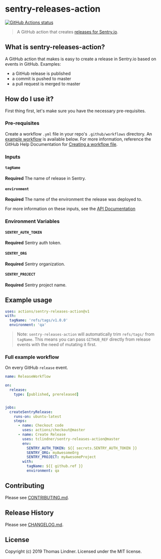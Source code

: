 # sentry-releases-action

<a href="https://github.com/tclindner/sentry-releases-action"><img alt="GitHub Actions status" src="https://github.com/tclindner/sentry-releases-action/workflows/ci/badge.svg"></a>

> A GitHub action that creates [releases for Sentry.io](https://docs.sentry.io/workflow/releases/?platform=javascript).

## What is sentry-releases-action?

A GitHub action that makes is easy to create a release in Sentry.io based on events in GitHub. Examples:

* a GitHub release is published
* a commit is pushed to master
* a pull request is merged to master

## How do I use it?

First thing first, let's make sure you have the necessary pre-requisites.

### Pre-requisites
Create a workflow `.yml` file in your repo's `.github/workflows` directory. An [example workflow](#example-workflow---create-a-release) is available below. For more information, reference the GitHub Help Documentation for [Creating a workflow file](https://help.github.com/en/articles/configuring-a-workflow#creating-a-workflow-file).

### Inputs

#### `tagName`

**Required** The name of release in Sentry.

#### `environment`

**Required** The name of the environment the release was deployed to.

For more information on these inputs, see the [API Documentation](https://developer.github.com/v3/repos/releases/#input)

### Environment Variables

#### `SENTRY_AUTH_TOKEN`

**Required** Sentry auth token.

#### `SENTRY_ORG`

**Required** Sentry organization.

#### `SENTRY_PROJECT`

**Required** Sentry project name.

## Example usage

```yml
uses: actions/sentry-releases-action@v1
with:
  tagName: 'refs/tags/v1.0.0'
  environment: 'qa'
```

> Note: `sentry-releases-action` will automatically trim `refs/tags/` from `tagName`. This means you can pass `GITHUB_REF` directly from release events with the need of mutating it first.

### Full example workflow

On every GitHub `release` event.

```yaml
name: ReleaseWorkflow

on:
  release:
    type: [published, prereleased]


jobs:
  createSentryRelease:
    runs-on: ubuntu-latest
    steps:
      - name: Checkout code
        uses: actions/checkout@master
      - name: Create Release
        uses: tclindner/sentry-releases-action@master
        env:
          SENTRY_AUTH_TOKEN: ${{ secrets.SENTRY_AUTH_TOKEN }}
          SENTRY_ORG: myAwesomeOrg
          SENTRY_PROJECT: myAwesomeProject
        with:
          tagName: ${{ github.ref }}
          environment: qa
```

## Contributing

Please see [CONTRIBUTING.md](CONTRIBUTING.md).

## Release History

Please see [CHANGELOG.md](CHANGELOG.md).

## License

Copyright (c) 2019 Thomas Lindner. Licensed under the MIT license.

